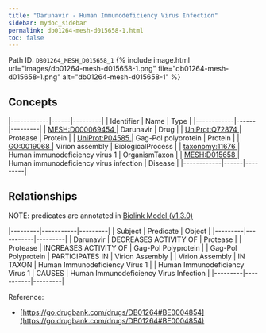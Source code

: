 ```yaml
---
title: "Darunavir - Human Immunodeficiency Virus Infection"
sidebar: mydoc_sidebar
permalink: db01264-mesh-d015658-1.html
toc: false 
---
```



Path ID: `DB01264_MESH_D015658_1`
{% include image.html url="images/db01264-mesh-d015658-1.png" file="db01264-mesh-d015658-1.png" alt="db01264-mesh-d015658-1" %}

## Concepts

|------------|------|---------|
| Identifier | Name | Type    |
|------------|------|---------|
| <a href="https://identifiers.org/MESH:D000069454">MESH:D000069454 </a> | Darunavir | Drug |
| <a href="https://identifiers.org/UniProt:Q72874">UniProt:Q72874 </a> | Protease | Protein |
| <a href="https://identifiers.org/UniProt:P04585">UniProt:P04585 </a> | Gag-Pol polyprotein | Protein |
| <a href="https://identifiers.org/GO:0019068">GO:0019068 </a> | Virion assembly | BiologicalProcess |
| <a href="https://identifiers.org/taxonomy:11676">taxonomy:11676 </a> | Human immunodeficiency virus 1 | OrganismTaxon |
| <a href="https://identifiers.org/MESH:D015658">MESH:D015658 </a> | Human immunodeficiency virus infection | Disease |
|------------|------|---------|

## Relationships


NOTE: predicates are annotated in <a href="https://github.com/biolink/biolink-model/releases/tag/v1.3.0">Biolink Model (v1.3.0)</a>

|---------|-----------|---------|
| Subject | Predicate | Object  |
|---------|-----------|---------|
| Darunavir | DECREASES ACTIVITY OF | Protease |
| Protease | INCREASES ACTIVITY OF | Gag-Pol Polyprotein |
| Gag-Pol Polyprotein | PARTICIPATES IN | Virion Assembly |
| Virion Assembly | IN TAXON | Human Immunodeficiency Virus 1 |
| Human Immunodeficiency Virus 1 | CAUSES | Human Immunodeficiency Virus Infection |
|---------|-----------|---------|

Reference: 
  - [https://go.drugbank.com/drugs/DB01264#BE0004854](https://go.drugbank.com/drugs/DB01264#BE0004854)
